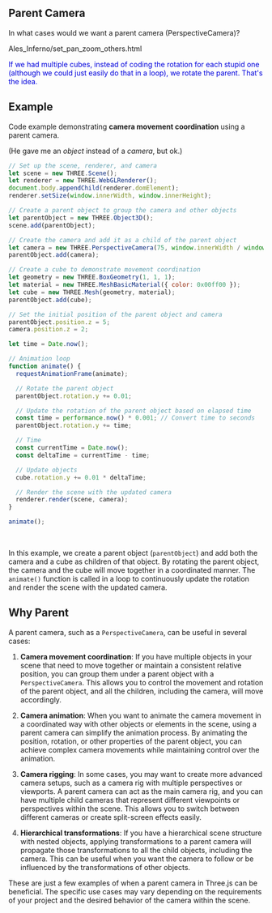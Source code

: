 ## Parent Camera

In what cases would we want a parent camera (PerspectiveCamera)?
<!--pan_and_zoom-2.html-->
Ales\_Inferno/set\_pan\_zoom\_others.html

<span style="color:#0000dd;">If we had multiple cubes, instead of coding the rotation for each stupid one (although we could just easily do that in a loop), we rotate the parent.  That's the idea.</span>

## Example

Code example demonstrating **camera movement coordination** using a parent camera.

(He gave me an *object* instead of a *camera*, but ok.)

```javascript
// Set up the scene, renderer, and camera
let scene = new THREE.Scene();
let renderer = new THREE.WebGLRenderer();
document.body.appendChild(renderer.domElement);
renderer.setSize(window.innerWidth, window.innerHeight);

// Create a parent object to group the camera and other objects
let parentObject = new THREE.Object3D();
scene.add(parentObject);

// Create the camera and add it as a child of the parent object
let camera = new THREE.PerspectiveCamera(75, window.innerWidth / window.innerHeight, 0.1, 1000);
parentObject.add(camera);

// Create a cube to demonstrate movement coordination
let geometry = new THREE.BoxGeometry(1, 1, 1);
let material = new THREE.MeshBasicMaterial({ color: 0x00ff00 });
let cube = new THREE.Mesh(geometry, material);
parentObject.add(cube);

// Set the initial position of the parent object and camera
parentObject.position.z = 5;
camera.position.z = 2;

let time = Date.now();

// Animation loop
function animate() {
  requestAnimationFrame(animate);

  // Rotate the parent object
  parentObject.rotation.y += 0.01;

  // Update the rotation of the parent object based on elapsed time
  const time = performance.now() * 0.001; // Convert time to seconds
  parentObject.rotation.y += time;

  // Time
  const currentTime = Date.now();
  const deltaTime = currentTime - time;

  // Update objects
  cube.rotation.y += 0.01 * deltaTime;

  // Render the scene with the updated camera
  renderer.render(scene, camera);
}

animate();
```

<br>

In this example, we create a parent object (`parentObject`) and add both the camera and a cube as children of that object. By rotating the parent object, the camera and the cube will move together in a coordinated manner. The `animate()` function is called in a loop to continuously update the rotation and render the scene with the updated camera.

## Why Parent

A parent camera, such as a `PerspectiveCamera`, can be useful in several cases:

1. **Camera movement coordination**: If you have multiple objects in your scene that need to move together or maintain a consistent relative position, you can group them under a parent object with a `PerspectiveCamera`. This allows you to control the movement and rotation of the parent object, and all the children, including the camera, will move accordingly.

2. **Camera animation**: When you want to animate the camera movement in a coordinated way with other objects or elements in the scene, using a parent camera can simplify the animation process. By animating the position, rotation, or other properties of the parent object, you can achieve complex camera movements while maintaining control over the animation.

3. **Camera rigging**: In some cases, you may want to create more advanced camera setups, such as a camera rig with multiple perspectives or viewports. A parent camera can act as the main camera rig, and you can have multiple child cameras that represent different viewpoints or perspectives within the scene. This allows you to switch between different cameras or create split-screen effects easily.

4. **Hierarchical transformations**: If you have a hierarchical scene structure with nested objects, applying transformations to a parent camera will propagate those transformations to all the child objects, including the camera. This can be useful when you want the camera to follow or be influenced by the transformations of other objects.

These are just a few examples of when a parent camera in Three.js can be beneficial. The specific use cases may vary depending on the requirements of your project and the desired behavior of the camera within the scene.

<br>
